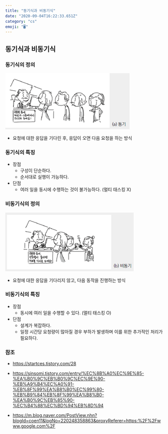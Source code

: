 ```yaml
---
title: "동기식과 비동기식"
date: "2020-09-04T16:22:33.651Z"
category: "cs"
emoji: "🖥️"
---
```


## 동기식과 비동기식

### 동기식의 정의

![동기](https://raw.githubusercontent.com/zhsks528/TIL/master/Resource/%EB%8F%99%EA%B8%B0.PNG)

- 요청에 대한 응답을 기다린 후, 응답이 오면 다음 요청을 하는 방식

### 동기식의 특징

- 장점
  - 구성이 단순하다.
  - 순서대로 실행이 가능하다.
- 단점
  - 여러 일을 동시에 수행하는 것이 불가능하다. (멀티 태스킹 X)

### 비동기식의 정의

![비동기](https://raw.githubusercontent.com/zhsks528/TIL/master/Resource/%EB%B9%84%EB%8F%99%EA%B8%B0.PNG)

- 요청에 대한 응답을 기다리지 않고, 다음 동작을 진행하는 방식

### 비동기식의 특징

- 장점
  - 동시에 여러 일을 수행할 수 있다. (멀티 태스킹 O)
- 단점
  - 설계가 복잡하다.
  - 일정 시간당 요청량이 많아질 경우 부하가 발생하며 이를 위한 추가적인 처리가 필요하다.

### 참조

- https://startces.tistory.com/28

- https://sinsomi.tistory.com/entry/%EC%8B%A0%EC%9E%85-%EA%B0%9C%EB%B0%9C%EC%9E%90-%EB%A9%B4%EC%A0%91-%EB%8F%99%EA%B8%B0%EC%99%80-%EB%B9%84%EB%8F%99%EA%B8%B0-%EA%B0%9C%EB%85%90-%EC%B4%88%EC%BD%94%EB%8D%94

- https://m.blog.naver.com/PostView.nhn?blogId=coen11&logNo=220248358863&proxyReferer=https:%2F%2Fwww.google.com%2F
